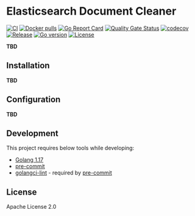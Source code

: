 # Elasticsearch Document Cleaner
[![CI](https://github.com/bilalcaliskan/elasticsearch-document-cleaner/workflows/CI/badge.svg?event=push)](https://github.com/bilalcaliskan/elasticsearch-document-cleaner/actions?query=workflow%3ACI)
[![Docker pulls](https://img.shields.io/docker/pulls/bilalcaliskan/elasticsearch-document-cleaner)](https://hub.docker.com/r/bilalcaliskan/elasticsearch-document-cleaner/)
[![Go Report Card](https://goreportcard.com/badge/github.com/bilalcaliskan/elasticsearch-document-cleaner)](https://goreportcard.com/report/github.com/bilalcaliskan/elasticsearch-document-cleaner)
[![Quality Gate Status](https://sonarcloud.io/api/project_badges/measure?project=bilalcaliskan_elasticsearch-document-cleaner&metric=alert_status)](https://sonarcloud.io/summary/new_code?id=bilalcaliskan_elasticsearch-document-cleaner)
[![codecov](https://codecov.io/gh/bilalcaliskan/elasticsearch-document-cleaner/branch/master/graph/badge.svg)](https://codecov.io/gh/bilalcaliskan/elasticsearch-document-cleaner)
[![Release](https://img.shields.io/github/release/bilalcaliskan/elasticsearch-document-cleaner.svg)](https://github.com/bilalcaliskan/elasticsearch-document-cleaner/releases/latest)
[![Go version](https://img.shields.io/github/go-mod/go-version/bilalcaliskan/elasticsearch-document-cleaner)](https://github.com/bilalcaliskan/elasticsearch-document-cleaner)
[![License](https://img.shields.io/badge/License-Apache%202.0-blue.svg)](https://opensource.org/licenses/Apache-2.0)

**TBD**

## Installation
**TBD**

## Configuration
**TBD**

## Development
This project requires below tools while developing:
- [Golang 1.17](https://golang.org/doc/go1.17)
- [pre-commit](https://pre-commit.com/)
- [golangci-lint](https://golangci-lint.run/usage/install/) - required by [pre-commit](https://pre-commit.com/)

## License
Apache License 2.0
